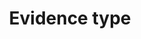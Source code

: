 ---
title: 'Evidence type'
field: 'is.evidenceType'
slug: 'is-evidencetype'
comment: 'Select from control list'
required: False
vocabulary: 'vocabulary.txt'
module: 'Impact'
cluster: 'Impact'
policy: 'Controlled value. Single select from control list.'
layout: 'home'
---